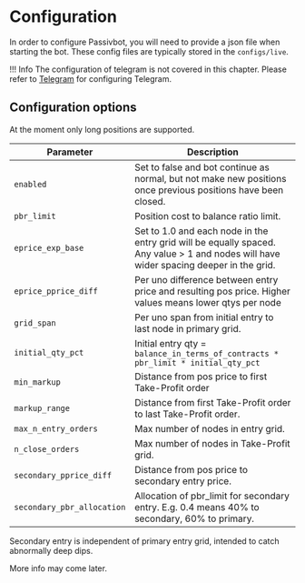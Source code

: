 # Configuration

In order to configure Passivbot, you will need to provide a json file when starting the bot.
These config files are typically stored in the `configs/live`.

!!! Info
    The configuration of telegram is not covered in this chapter. Please refer to [Telegram](telegram.md) for configuring Telegram.

## Configuration options

At the moment only long positions are supported.

| Parameter                  | Description
| -------------------------- | ------------- |
| `enabled`                  | Set to false and bot continue as normal, but not make new positions once previous positions have been closed.
| `pbr_limit`                | Position cost to balance ratio limit.
| `eprice_exp_base`          | Set to 1.0 and each node in the entry grid will be equally spaced.  Any value > 1 and nodes will have wider spacing deeper in the grid.
| `eprice_pprice_diff`       | Per uno difference between entry price and resulting pos price.  Higher values means lower qtys per node
| `grid_span`                | Per uno span from initial entry to last node in primary grid.
| `initial_qty_pct`          | Initial entry qty = `balance_in_terms_of_contracts * pbr_limit * initial_qty_pct`
| `min_markup`               | Distance from pos price to first Take-Profit order
| `markup_range`             | Distance from first Take-Profit order to last Take-Profit order.
| `max_n_entry_orders`       | Max number of nodes in entry grid.
| `n_close_orders`           | Max number of nodes in Take-Profit grid.
| `secondary_pprice_diff`    | Distance from pos price to secondary entry price.
| `secondary_pbr_allocation` | Allocation of pbr_limit for secondary entry.  E.g. 0.4 means 40% to secondary, 60% to primary.


Secondary entry is independent of primary entry grid, intended to catch abnormally deep dips.

More info may come later.
